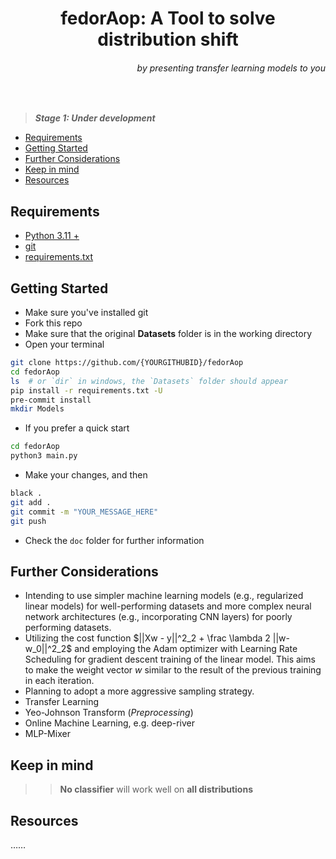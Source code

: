 <div align="center">
  <h1>fedorAop: A Tool to solve distribution shift</h1>
  <h6 align="right">
    by presenting transfer learning models to you
  </h6>
</div>

<div>
  <br>
</div>

> **_Stage 1: Under development_**

- [Requirements](#requirements)
- [Getting Started](#getting-started)
- [Further Considerations](#further-considerations)
- [Keep in mind](#keep-in-mind)
- [Resources](#resources)

## Requirements

- [Python 3.11 +](https://www.python.org/downloads/)
- [git](https://git-scm.com/downloads)
- [requirements.txt](requirements.txt)

## Getting Started

- Make sure you've installed git
- Fork this repo
- Make sure that the original **Datasets** folder is in the working directory
- Open your terminal

```bash
git clone https://github.com/{YOURGITHUBID}/fedorAop
cd fedorAop
ls  # or `dir` in windows, the `Datasets` folder should appear
pip install -r requirements.txt -U
pre-commit install
mkdir Models
```

- If you prefer a quick start

```bash
cd fedorAop
python3 main.py
```

- Make your changes, and then

```bash
black .
git add .
git commit -m "YOUR_MESSAGE_HERE"
git push
```

- Check the `doc` folder for further information

## Further Considerations

- Intending to use simpler machine learning models (e.g., regularized linear models) for well-performing datasets and more complex neural network architectures (e.g., incorporating CNN layers) for poorly performing datasets.
- Utilizing the cost function $||Xw - y||^2_2 + \frac \lambda 2 ||w-w_0||^2_2$ and employing the Adam optimizer with Learning Rate Scheduling for gradient descent training of the linear model. This aims to make the weight vector $w$ similar to the result of the previous training in each iteration.
- Planning to adopt a more aggressive sampling strategy.
- Transfer Learning
- Yeo-Johnson Transform (_Preprocessing_)
- Online Machine Learning, e.g. deep-river
- MLP-Mixer

## Keep in mind

> > **No classifier** will work well on **all distributions**

## Resources

……
